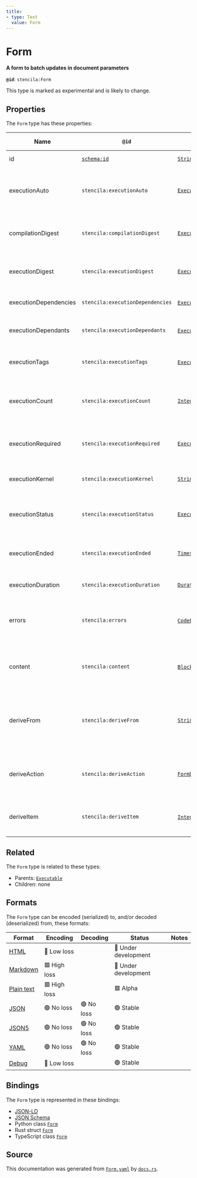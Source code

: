 ```yaml
---
title:
- type: Text
  value: Form
---
```


# Form

**A form to batch updates in document parameters**

**`@id`**: `stencila:Form`

This type is marked as experimental and is likely to change.

## Properties

The `Form` type has these properties:

| Name                  | `@id`                                | Type                                                                                                                                      | Description                                                                               | Inherited from                                                             |
| --------------------- | ------------------------------------ | ----------------------------------------------------------------------------------------------------------------------------------------- | ----------------------------------------------------------------------------------------- | -------------------------------------------------------------------------- |
| id                    | [`schema:id`](https://schema.org/id) | [`String`](https://stencila.dev/docs/reference/schema/data/string)                                                                        | The identifier for this item                                                              | [`Entity`](https://stencila.dev/docs/reference/schema/other/entity)        |
| executionAuto         | `stencila:executionAuto`             | [`ExecutionAuto`](https://stencila.dev/docs/reference/schema/flow/execution-auto)                                                         | Under which circumstances the code should be automatically executed.                      | [`Executable`](https://stencila.dev/docs/reference/schema/flow/executable) |
| compilationDigest     | `stencila:compilationDigest`         | [`ExecutionDigest`](https://stencila.dev/docs/reference/schema/flow/execution-digest)                                                     | A digest of the content, semantics and dependencies of the node.                          | [`Executable`](https://stencila.dev/docs/reference/schema/flow/executable) |
| executionDigest       | `stencila:executionDigest`           | [`ExecutionDigest`](https://stencila.dev/docs/reference/schema/flow/execution-digest)                                                     | The `compileDigest` of the node when it was last executed.                                | [`Executable`](https://stencila.dev/docs/reference/schema/flow/executable) |
| executionDependencies | `stencila:executionDependencies`     | [`ExecutionDependency`](https://stencila.dev/docs/reference/schema/flow/execution-dependency)*                                            | The upstream dependencies of this node.                                                   | [`Executable`](https://stencila.dev/docs/reference/schema/flow/executable) |
| executionDependants   | `stencila:executionDependants`       | [`ExecutionDependant`](https://stencila.dev/docs/reference/schema/flow/execution-dependant)*                                              | The downstream dependants of this node.                                                   | [`Executable`](https://stencila.dev/docs/reference/schema/flow/executable) |
| executionTags         | `stencila:executionTags`             | [`ExecutionTag`](https://stencila.dev/docs/reference/schema/flow/execution-tag)*                                                          | Tags in the code which affect its execution                                               | [`Executable`](https://stencila.dev/docs/reference/schema/flow/executable) |
| executionCount        | `stencila:executionCount`            | [`Integer`](https://stencila.dev/docs/reference/schema/data/integer)                                                                      | A count of the number of times that the node has been executed.                           | [`Executable`](https://stencila.dev/docs/reference/schema/flow/executable) |
| executionRequired     | `stencila:executionRequired`         | [`ExecutionRequired`](https://stencila.dev/docs/reference/schema/flow/execution-required)                                                 | Whether, and why, the code requires execution or re-execution.                            | [`Executable`](https://stencila.dev/docs/reference/schema/flow/executable) |
| executionKernel       | `stencila:executionKernel`           | [`String`](https://stencila.dev/docs/reference/schema/data/string)                                                                        | The id of the kernel that the node was last executed in.                                  | [`Executable`](https://stencila.dev/docs/reference/schema/flow/executable) |
| executionStatus       | `stencila:executionStatus`           | [`ExecutionStatus`](https://stencila.dev/docs/reference/schema/flow/execution-status)                                                     | Status of the most recent, including any current, execution.                              | [`Executable`](https://stencila.dev/docs/reference/schema/flow/executable) |
| executionEnded        | `stencila:executionEnded`            | [`Timestamp`](https://stencila.dev/docs/reference/schema/data/timestamp)                                                                  | The timestamp when the last execution ended.                                              | [`Executable`](https://stencila.dev/docs/reference/schema/flow/executable) |
| executionDuration     | `stencila:executionDuration`         | [`Duration`](https://stencila.dev/docs/reference/schema/data/duration)                                                                    | Duration of the last execution.                                                           | [`Executable`](https://stencila.dev/docs/reference/schema/flow/executable) |
| errors                | `stencila:errors`                    | [`CodeError`](https://stencila.dev/docs/reference/schema/code/code-error)*                                                                | Errors when compiling (e.g. syntax errors) or executing the node.                         | [`Executable`](https://stencila.dev/docs/reference/schema/flow/executable) |
| content               | `stencila:content`                   | [`Block`](https://stencila.dev/docs/reference/schema/prose/block)*                                                                        | The content within the form, usually containing at least one `Parameter`.                 | [`Form`](https://stencila.dev/docs/reference/schema/flow/form)             |
| deriveFrom            | `stencila:deriveFrom`                | [`String`](https://stencila.dev/docs/reference/schema/data/string)                                                                        | The dotted path to the object (e.g a database table) that the form should be derived from | [`Form`](https://stencila.dev/docs/reference/schema/flow/form)             |
| deriveAction          | `stencila:deriveAction`              | [`FormDeriveAction`](https://stencila.dev/docs/reference/schema/flow/form-derive-action)                                                  | The action (create, update or delete) to derive for the form                              | [`Form`](https://stencila.dev/docs/reference/schema/flow/form)             |
| deriveItem            | `stencila:deriveItem`                | [`Integer`](https://stencila.dev/docs/reference/schema/data/integer) \| [`String`](https://stencila.dev/docs/reference/schema/data/string) | An identifier for the item to be the target of Update or Delete actions                   | [`Form`](https://stencila.dev/docs/reference/schema/flow/form)             |

## Related

The `Form` type is related to these types:

- Parents: [`Executable`](https://stencila.dev/docs/reference/schema/flow/executable)
- Children: none

## Formats

The `Form` type can be encoded (serialized) to, and/or decoded (deserialized) from, these formats:

| Format                                                           | Encoding       | Decoding     | Status                 | Notes |
| ---------------------------------------------------------------- | -------------- | ------------ | ---------------------- | ----- |
| [HTML](https://stencila.dev/docs/reference/formats/{name})       | 🔷 Low loss     |              | 🚧 Under development    |       |
| [Markdown](https://stencila.dev/docs/reference/formats/{name})   | 🟥 High loss    |              | 🚧 Under development    |       |
| [Plain text](https://stencila.dev/docs/reference/formats/{name}) | 🟥 High loss    |              | 🟥 Alpha                |       |
| [JSON](https://stencila.dev/docs/reference/formats/{name})       | 🟢 No loss      | 🟢 No loss    | 🟢 Stable               |       |
| [JSON5](https://stencila.dev/docs/reference/formats/{name})      | 🟢 No loss      | 🟢 No loss    | 🟢 Stable               |       |
| [YAML](https://stencila.dev/docs/reference/formats/{name})       | 🟢 No loss      | 🟢 No loss    | 🟢 Stable               |       |
| [Debug](https://stencila.dev/docs/reference/formats/{name})      | 🔷 Low loss     |              | 🟢 Stable               |       |

## Bindings

The `Form` type is represented in these bindings:

- [JSON-LD](https://stencila.dev/Form.jsonld)
- [JSON Schema](https://stencila.dev/Form.schema.json)
- Python class [`Form`](https://github.com/stencila/stencila/blob/main/python/stencila/types/form.py)
- Rust struct [`Form`](https://github.com/stencila/stencila/blob/main/rust/schema/src/types/form.rs)
- TypeScript class [`Form`](https://github.com/stencila/stencila/blob/main/typescript/src/types/Form.ts)

## Source

This documentation was generated from [`Form.yaml`](https://github.com/stencila/stencila/blob/main/schema/Form.yaml) by [`docs.rs`](https://github.com/stencila/stencila/blob/main/rust/schema-gen/src/docs.rs).